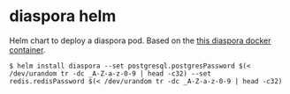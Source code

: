 # diaspora helm

Helm chart to deploy a diaspora pod. Based on the [this diaspora docker container](https://gitlab.koehn.com/docker/diaspora).

```
$ helm install diaspora --set postgresql.postgresPassword $(< /dev/urandom tr -dc _A-Z-a-z-0-9 | head -c32) --set redis.redisPassword $(< /dev/urandom tr -dc _A-Z-a-z-0-9 | head -c32)
```

